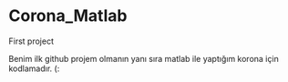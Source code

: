 # Corona_Matlab
First project

 Benim ilk github projem olmanın yanı sıra matlab ile yaptığım korona için kodlamadır. (:
